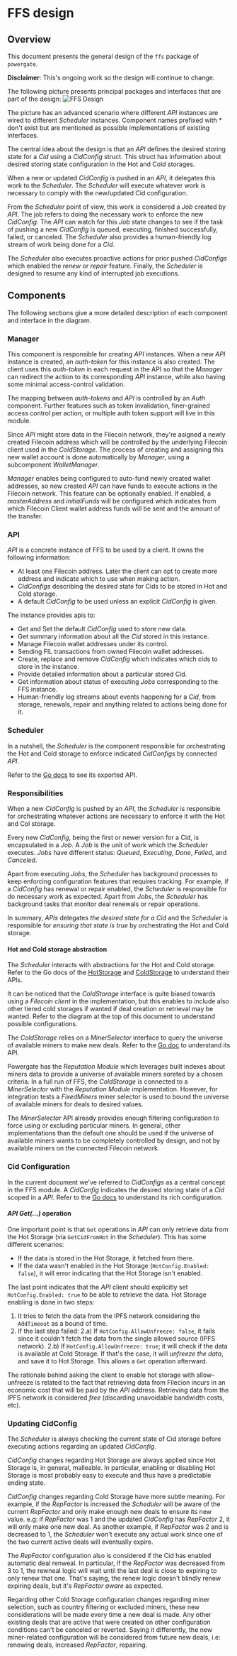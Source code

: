 # FFS design

## Overview

This document presents the general design of the `ffs` package of `powergate`.

**Disclaimer**: This's ongoing work so the design will continue to change.

The following picture presents principal packages and interfaces that are part of the design:
![FFS Design](https://user-images.githubusercontent.com/6136245/83649396-847d5700-a58d-11ea-8d93-5ea20ca1bda7.png)


The picture has an advanced scenario where different _API_ instances are wired to different _Scheduler_ instances. Component names prefixed with * don't exist but are mentioned as possible implementations of existing interfaces.

The central idea about the design is that an _API_ defines the desired storing state for a _Cid_ using a _CidConfig_ struct. This struct has information about desired storing state configuration in the Hot and Cold storages.

When a new or updated _CidConfig_ is pushed in an _API_, it delegates this work to the _Scheduler_. The _Scheduler_ will execute whatever work is necessary to comply with the new/updated Cid configuration.

From the _Scheduler_ point of view, this work is considered a _Job_ created by _API_. The job refers to doing the necessary work to enforce the new _CidConfig_. The _API_ can watch for this _Job_ state changes to see if the task of pushing a new _CidConfig_ is queued, executing, finished successfully, failed, or canceled. The _Scheduler_ also provides a human-friendly log stream of work being done for a _Cid_.

The _Scheduler_ also executes proactive actions for prior pushed _CidConfigs_ which enabled the _renew_ or _repair_ feature. Finally, the _Scheduler_ is designed to resume any kind of interrupted job executions.

## Components
The following sections give a more detailed description of each component and interface in the diagram.

### Manager
This component is responsible for creating _API_ instances. When a new _API_ instance is created, an _auth-token_ for this instance is also created. The client uses this _auth-token_ in each request in the API so that the _Manager_ can redirect the action to its corresponding _API_ instance, while also having some minimal access-control validation.

The mapping between _auth-tokens_ and _API_ is controlled by an _Auth_ component. Further features such as token invalidation, finer-grained access control per action, or multiple auth token support will live in this module.

Since _API_ might store data in the Filecoin network, they're asigned a newly created Filecoin address which will be controlled by the underlying Filecoin client used in the _ColdStorage_. The process of creating and assigning this new wallet account is done automatically by _Manager_, using a subcomponent _WalletManager_.

_Manager_ enables being configured to auto-fund newly created wallet addresses, so new created _API_ can have funds to execute actions in the Filecoin network. This feature can be optionally enabled. If enabled, a _masterAddress_ and _initialFunds_ will be configured which indicates from which Filecoin Client wallet address funds will be sent and the amount of the transfer.


### API
_API_ is a concrete instance of FFS to be used by a client.
It owns the following information:
- At least one Filecoin address. Later the client can opt to create more address and indicate which to use when making action.
- _CidConfigs_ describing the desired state for Cids to be stored in Hot and Cold storage.
- A default _CidConfig_ to be used unless an explicit _CidConfig_ is given.

The instance provides apis to:
- Get and Set the default _CidConfig_ used to store new data.
- Get summary information about all the _Cid_ stored in this instance.
- Manage Filecoin wallet addresses under its control.
- Sending FIL transactions from owned Filecoin wallet addresses.
- Create, replace and remove _CidConfig_ which indicates which cids to store in the instance.
- Provide detailed information about a particular stored Cid.
- Get information about status of executing _Jobs_ corresponding to the FFS instance.
- Human-friendly log streams about events happening for a _Cid_, from storage, renewals, repair and anything related to actions being done for it.

### Scheduler

In a nutshell, the _Scheduler_ is the component responsible for orchestrating the Hot and Cold storage to enforce indicated _CidConfigs_ by connected _API_.

Refer to the [Go docs](https://pkg.go.dev/github.com/textileio/powergate/ffs/scheduler?tab=doc) to see its exported API.

### Responsibilities
When a new _CidConfig_ is pushed by an _API_, the _Scheduler_ is responsible for orchestrating whatever actions are necessary to enforce it with the Hot and Col storage.

Every new _CidConfig_, being the first or newer version for a Cid, is encapsulated in a _Job_. A _Job_ is the unit of work which the _Scheduler_ executes. _Jobs_ have different status: _Queued_, _Executing_, _Done_, _Failed_, and _Canceled_.

Apart from executing _Jobs_, the _Scheduler_ has background processes to keep enforcing configuration features that requires tracking. For example, if a _CidConfig_ has renewal or repair enabled, the _Scheduler_ is responsible for do necessary work as expected.
Apart from _Jobs_, the _Scheduler_ has background tasks that monitor deal renewals or repair operations.

In summary, _APIs_ delegates *the desired state for a Cid* and the _Scheduler_ is responsible for *ensuring that state is true* by orchestrating the Hot and Cold storage.

#### Hot and Cold storage abstraction
The _Scheduler_ interacts with abstractions for the Hot and Cold storage.
Refer to the Go docs of the [HotStorage](https://pkg.go.dev/github.com/textileio/powergate@v0.0.1-beta.6/ffs?tab=doc#HotStorage) and [ColdStorage](https://pkg.go.dev/github.com/textileio/powergate@v0.0.1-beta.6/ffs?tab=doc#ColdStorage) to understand their APIs.

It can be noticed that the _ColdStorage_ interface is quite biased towards using a _Filecoin client_ in the implementation, but this enables to include also other tiered cold storages if wanted if deal creation or retrieval may be wanted. Refer to the diagram at the top of this document to understand possible configurations.

The _ColdStorage_ relies on a _MinerSelector_ interface to query the universe of available miners to make new deals. Refer to the [Go doc](https://pkg.go.dev/github.com/textileio/powergate/ffs@v0.0.1-beta.6?tab=doc#MinerSelector) to understand its API.

Powergate has the _Reputation Module_ which leverages built indexes about miners data to provide a universe of available miners soreted by a chosen criteria. In a full run of FFS, the _ColdStorage_ is connected to a _MinerSelector_ with the _Reputation Module_ implementation. However, for integration tests a _FixedMiners_ miner selector is used to bound the universe of available miners for deals to desired values.

The _MinerSelector_ API already provides enough filtering configuration to force using or excluding particular miners. In general, other implementations than the default one should be used if the universe of available miners wants to be completely controlled by design, and not by available miners on the connected Filecoin network.

### Cid Configuration
In the current document we've referred to _CidConfigs_ as a central concept in the FFS module. A _CidConfig_ indicates the desired storing state of a _Cid_ scoped in a _API_. Refer to the [Go docs](https://pkg.go.dev/github.com/textileio/powergate/ffs@v0.0.1-beta.6?tab=doc#CidConfig) to understand its rich configuration.


#### _API_ _Get(...)_ operation
One important point is that `Get` operations in _API_ can only retrieve data from the Hot Storage (via `GetCidFromHot` in the _Scheduler_).
This has some different scenarios:
- If the data is stored in the Hot Storage, it fetched from there.
- If the data wasn't enabled in the Hot Storage (`HotConfig.Enabled: false`), it will error indicating that the Hot Storage isn't enabled.

The last point indicates that the _API_ client should explicitly set `HotConfig.Enabled: true` to be able to retrieve the data. Hot Storage enabling is done in two steps:
1) It tries to fetch the data from the IPFS network considering the `AddTimeout` as a bound of time.
2) If the last step failed:
2.a) If `HotConfig.AllowUnfreeze: false`, it fails since it couldn't fetch the data from the single allowed source (IPFS network).
2.b) If `HotConfig.AllowUnfreeze: true`; it will check if the data is available at Cold Storage. If that's the case, it will _unfreeze the data_, and save it to Hot Storage. This allows a `Get` operation afterward.

The rationale behind asking the client to enable hot storage with allow-unfreeze is related to the fact that retrieving data from Filecion incurs in an economic cost that will be paid by the _API_ address. Retrieving data from the IPFS network is considered _free_ (discarding unavoidable bandwidth costs, etc).

### Updating CidConfig
The _Scheduler_ is always checking the current state of Cid storage before executing actions regarding an updated _CidConfig_.

_CidConfig_ changes regarding Hot Storage are always applied since Hot Storage is, in general, malleable. In particular, enabling or disabling Hot Storage is most probably easy to execute and thus have a predictable ending state.

_CidConfig_ changes regarding Cold Storage have more subtle meaning. For example, if the _RepFactor_ is increased the _Scheduler_ will be aware of the current _RepFactor_ and only make enough new deals to ensure its new value. e.g: if _RepFactor_ was 1 and the updated _CidConfig_ has _RepFactor_ 2, it will only make one new deal. 
As another example, if _RepFactor_ was 2 and is decreased to 1, the _Scheduler_ won't execute any actual work since one of the two current active deals will eventually expire.

The _RepFactor_ configuration also is considered if the Cid has enabled automatic deal renweal. In particular, if the _RepFactor_ was decreased from 3 to 1, the rewneal logic will wait until the last deal is close to expiring to only renew that one. That's saying, the renew logic doesn't blindly renew expiring deals, but it's _RepFactor aware_ as expected.

Regarding other Cold Storage configuration changes regarding miner selection, such as country filtering or excluded miners, these new considerations will be made every time a new deal is made. Any other existing deals that are active that were created on other configuration conditions can't be canceled or reverted. Saying it differently, the new miner-related configuration will be considered from future new deals, i.e: renewing deals, increased _RepFactor_, repairing.
